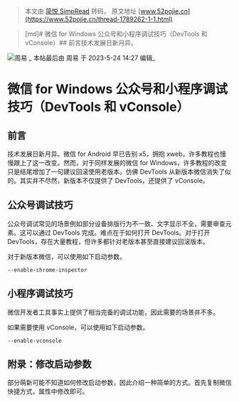 > 本文由 [简悦 SimpRead](http://ksria.com/simpread/) 转码， 原文地址 [www.52pojie.cn](https://www.52pojie.cn/thread-1789262-1-1.html)

> [md]# 微信 for Windows 公众号和小程序调试技巧（DevTools 和 vConsole）## 前言技术发展日新月异。

![](https://avatar.52pojie.cn/data/avatar/000/31/60/54_avatar_middle.jpg)周易 _ 本帖最后由 周易 于 2023-5-24 14:27 编辑_  

微信 for Windows 公众号和小程序调试技巧（DevTools 和 vConsole）
===============================================

前言
--

技术发展日新月异。微信 for Android 早已告别 x5，拥抱 xweb，许多教程也慢慢跟上了这一改变。然而，对于同样发展的微信 for Windows，许多教程的改变只是结尾增加了一句建议回滚使用老版本。仿佛 DevTools 从新版本微信消失了似的。其实并不尽然，新版本不仅提供了 DevTools，还提供了 vConsole。

公众号调试技巧
-------

公众号调试常见的场景例如部分设备排版行为不一致、文字显示不全，需要审查元素。这可以通过 DevTools 完成。难点在于如何打开 DevTools。对于打开 DevTools，存在大量教程，但许多都针对老版本甚至直接建议回滚版本。

对于新版本微信，可以使用如下启动参数。

```
--enable-chrome-inspector

```

小程序调试技巧
-------

微信开发者工具事实上提供了相当完备的调试功能，因此需要的场景并不多。

如果需要使用 vConsole，可以使用如下启动参数。

```
--enable-vconsole

```

附录：修改启动参数
---------

部分萌新可能不知道如何修改启动参数，因此介绍一种简单的方式。首先复制微信快捷方式，属性中修改即可。